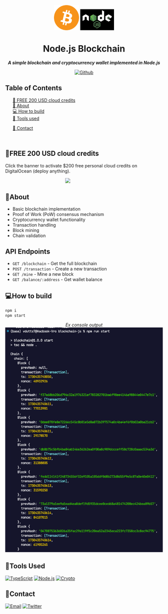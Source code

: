 <div align="center">


  <img src="public/btc.png" alt="Bitcoin Logo" width="80" height="80" />
  <img src="public/node-js.png" alt="Node.js Logo" width="" height="67"/>

  <h1 align="center">
        Node.js Blockchain
    </h1>
    <p align="center"> 
        <i><b>A simple blockchain and cryptocurrency wallet implemented in Node.js</b></i>
        <br /> 
    </p>

[![Github][github]][github-url]


</div>



## Table of Contents

  <ol>
    <a href="#FREE-200-USD-cloud-credits">💸 FREE 200 USD cloud credits</a><br/>
    <a href="#about">📝 About</a><br/>
    <a href="#how-to-build">💻 How to build</a><br/>
    <a href="#tools-used">🔧 Tools used</a>
        <ul>
        </ul>
    <a href="#contact">👤 Contact</a>
  </ol>

<br/>

## 💸FREE 200 USD cloud credits

Click the banner to activate $200 free personal cloud credits on DigitalOcean (deploy anything).

<div style="display: flex; align-items: center; justify-content: center; width: 400px;"> 
    <a href="https://www.digitalocean.com/?refcode=2aa0ec7cfd0e&utm_campaign=Referral_Invite&utm_medium=Referral_Program&utm_source=badge">
        <img src="https://res.cloudinary.com/dnz16usmk/image/upload/v1709301461/digitalocean-referral.png"
            width="150"
        />
    </a>
</div>



## 📝About

- Basic blockchain implementation
- Proof of Work (PoW) consensus mechanism
- Cryptocurrency wallet functionality
- Transaction handling
- Block mining
- Chain validation



## API Endpoints

- `GET /blockchain` - Get the full blockchain
- `POST /transaction` - Create a new transaction
- `GET /mine` - Mine a new block
- `GET /balance/:address` - Get wallet balance


## 💻How to build


```
npm i
npm start
```

<div align="center">
    <i>Ex console output</i>
    <img src="public/example-blockchain.png" />
</div>

## 🔧Tools Used

[![TypeScript][typescript]][typescript-url]
[![Node.js][nodejs]][nodejs-url]
[![Crypto][crypto]][crypto-url]

## 👤Contact

<!-- Replace placeholders with your actual contact information -->
[![Email][email]][email-url]
[![Twitter][twitter]][twitter-url]

<!-- MARKDOWN LINKS & IMAGES -->
<!-- https://www.markdownguide.org/basic-syntax/#reference-style-links -->

[typescript]: https://img.shields.io/badge/TypeScript-007ACC?style=for-the-badge&logo=typescript&logoColor=white
[typescript-url]: https://www.typescriptlang.org/
[nodejs]: https://img.shields.io/badge/Node.js-43853D?style=for-the-badge&logo=node.js&logoColor=white
[nodejs-url]: https://nodejs.org/
[crypto]: https://img.shields.io/badge/Crypto-000000?style=for-the-badge&logo=node.js&logoColor=white
[crypto-url]: https://nodejs.org/api/crypto.html
[email]: https://img.shields.io/badge/me@vd7.io-FFCA28?style=for-the-badge&logo=Gmail&logoColor=00bbff&color=black
[email-url]: #
[github]: https://img.shields.io/badge/💻Github-000000?style=for-the-badge
[github-url]: https://github.com/vdutts7/blockchain-js
[twitter]: https://img.shields.io/badge/Twitter-FFCA28?style=for-the-badge&logo=Twitter&logoColor=00bbff&color=black
[twitter-url]: https://twitter.com/vdutts7/
